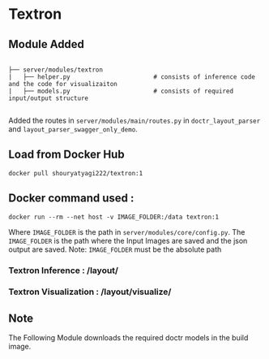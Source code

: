 # Textron

## Module Added
```

├── server/modules/textron
|   ├── helper.py                       # consists of inference code and the code for visualizaiton
|   ├── models.py                       # consists of required input/output structure


```
Added the routes in `server/modules/main/routes.py` in `doctr_layout_parser` and `layout_parser_swagger_only_demo`.
## Load from Docker Hub
```
docker pull shouryatyagi222/textron:1
```
## Docker command used :
```
docker run --rm --net host -v IMAGE_FOLDER:/data textron:1
```
Where `IMAGE_FOLDER` is the path in `server/modules/core/config.py`.
The `IMAGE_FOLDER` is the path where the Input Images are saved and the json output are saved.
Note: `IMAGE_FOLDER` must be the absolute path
### Textron Inference : /layout/
### Textron Visualization : /layout/visualize/

## Note
The Following Module downloads the required doctr models in the build image.